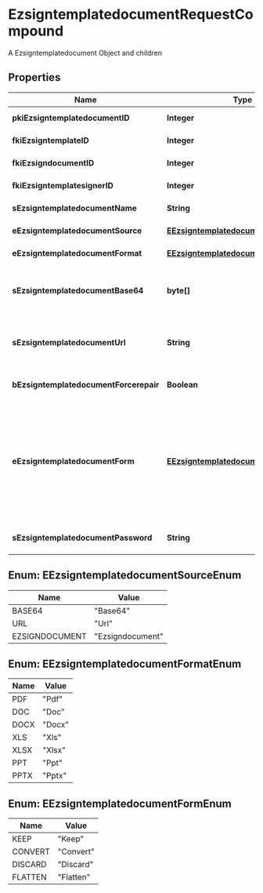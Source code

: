 

# EzsigntemplatedocumentRequestCompound

A Ezsigntemplatedocument Object and children

## Properties

| Name | Type | Description | Notes |
|------------ | ------------- | ------------- | -------------|
|**pkiEzsigntemplatedocumentID** | **Integer** | The unique ID of the Ezsigntemplatedocument |  [optional] |
|**fkiEzsigntemplateID** | **Integer** | The unique ID of the Ezsigntemplate |  |
|**fkiEzsigndocumentID** | **Integer** | The unique ID of the Ezsigndocument |  [optional] |
|**fkiEzsigntemplatesignerID** | **Integer** | The unique ID of the Ezsigntemplatesigner |  [optional] |
|**sEzsigntemplatedocumentName** | **String** | The name of the Ezsigntemplatedocument. |  |
|**eEzsigntemplatedocumentSource** | [**EEzsigntemplatedocumentSourceEnum**](#EEzsigntemplatedocumentSourceEnum) | Indicates where to look for the document binary content. |  |
|**eEzsigntemplatedocumentFormat** | [**EEzsigntemplatedocumentFormatEnum**](#EEzsigntemplatedocumentFormatEnum) | Indicates the format of the template. |  [optional] |
|**sEzsigntemplatedocumentBase64** | **byte[]** | The Base64 encoded binary content of the document.  This field is Required when eEzsigntemplatedocumentSource &#x3D; Base64. |  [optional] |
|**sEzsigntemplatedocumentUrl** | **String** | The url where the document content resides.  This field is Required when eEzsigntemplatedocumentSource &#x3D; Url. |  [optional] |
|**bEzsigntemplatedocumentForcerepair** | **Boolean** | Try to repair the document or flatten it if it cannot be used for electronic signature. |  [optional] |
|**eEzsigntemplatedocumentForm** | [**EEzsigntemplatedocumentFormEnum**](#EEzsigntemplatedocumentFormEnum) | If the document contains an existing PDF form this property must be set.  **Keep** leaves the form as-is in the document.  **Convert** removes the form and convert all the existing fields to Ezsigntemplateformfieldgroups and assign them to the specified **fkiEzsigntemplatesignerID**  **Discard** removes the form from the document  **Flatten** prints the form values in the document. |  [optional] |
|**sEzsigntemplatedocumentPassword** | **String** | If the source template is password protected, the password to open/modify it. |  [optional] |



## Enum: EEzsigntemplatedocumentSourceEnum

| Name | Value |
|---- | -----|
| BASE64 | &quot;Base64&quot; |
| URL | &quot;Url&quot; |
| EZSIGNDOCUMENT | &quot;Ezsigndocument&quot; |



## Enum: EEzsigntemplatedocumentFormatEnum

| Name | Value |
|---- | -----|
| PDF | &quot;Pdf&quot; |
| DOC | &quot;Doc&quot; |
| DOCX | &quot;Docx&quot; |
| XLS | &quot;Xls&quot; |
| XLSX | &quot;Xlsx&quot; |
| PPT | &quot;Ppt&quot; |
| PPTX | &quot;Pptx&quot; |



## Enum: EEzsigntemplatedocumentFormEnum

| Name | Value |
|---- | -----|
| KEEP | &quot;Keep&quot; |
| CONVERT | &quot;Convert&quot; |
| DISCARD | &quot;Discard&quot; |
| FLATTEN | &quot;Flatten&quot; |



